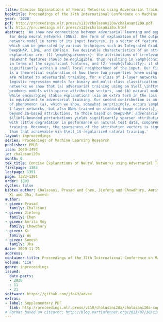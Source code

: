 ```yaml
---
title: Concise Explanations of Neural Networks using Adversarial Training
booktitle: Proceedings of the 37th International Conference on Machine Learning
year: '2020'
pdf: http://proceedings.mlr.press/v119/chalasani20a/chalasani20a.pdf
url: http://proceedings.mlr.press/v119/chalasani20a.html
abstract: 'We show new connections between adversarial learning and explainability
  for deep neural networks (DNNs). One form of explanation of the output of a neural
  network model in terms of its input features, is a vector of feature-attributions,
  which can be generated by various techniques such as Integrated Gradients (IG),
  DeepSHAP, LIME, and CXPlain. Two desirable characteristics of an attribution-based
  explanation are: (1) \emph{sparseness}: the attributions of irrelevant or weakly
  relevant features should be negligible, thus resulting in \emph{concise} explanations
  in terms of the significant features, and (2) \emph{stability}: it should not vary
  significantly within a small local neighborhood of the input. Our first contribution
  is a theoretical exploration of how these two properties (when using IG-based attributions)
  are related to adversarial training, for a class of 1-layer networks (which includes
  logistic regression models for binary and multi-class classification); for these
  networks we show that (a) adversarial training using an $\ell_\infty$-bounded adversary
  produces models with sparse attribution vectors, and (b) natural model-training
  while encouraging stable explanations (via an extra term in the loss function),
  is equivalent to adversarial training. Our second contribution is an empirical verification
  of phenomenon (a), which we show, somewhat surprisingly, occurs \emph{not only in
  1-layer networks, but also DNNs trained on standard image datasets}, and extends
  beyond IG-based attributions, to those based on DeepSHAP: adversarial training with
  $\linf$-bounded perturbations yields significantly sparser attribution vectors,
  with little degradation in performance on natural test data, compared to natural
  training. Moreover, the sparseness of the attribution vectors is significantly better
  than that achievable via $\ell_1$-regularized natural training.'
layout: inproceedings
series: Proceedings of Machine Learning Research
publisher: PMLR
issn: 2640-3498
id: chalasani20a
month: 0
tex_title: Concise Explanations of Neural Networks using Adversarial Training
firstpage: 1383
lastpage: 1391
page: 1383-1391
order: 1383
cycles: false
bibtex_author: Chalasani, Prasad and Chen, Jiefeng and Chowdhury, Amrita Roy and Wu,
  Xi and Jha, Somesh
author:
- given: Prasad
  family: Chalasani
- given: Jiefeng
  family: Chen
- given: Amrita Roy
  family: Chowdhury
- given: Xi
  family: Wu
- given: Somesh
  family: Jha
date: 2020-11-21
address: 
container-title: Proceedings of the 37th International Conference on Machine Learning
volume: '119'
genre: inproceedings
issued:
  date-parts:
  - 2020
  - 11
  - 21
software: https://github.com/jfc43/advex
extras:
- label: Supplementary PDF
  link: http://proceedings.mlr.press/v119/chalasani20a/chalasani20a-supp.pdf
# Format based on citeproc: http://blog.martinfenner.org/2013/07/30/citeproc-yaml-for-bibliographies/
---
```

